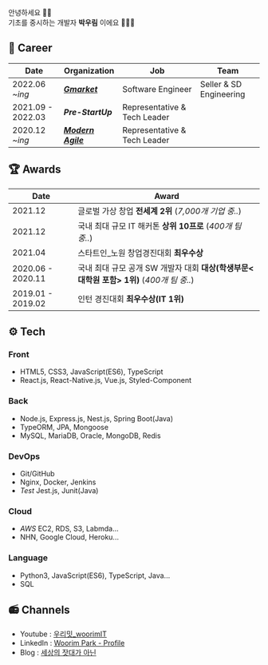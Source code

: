 안녕하세요 👋🏻  
기초를 중시하는 개발자 **박우림** 이에요 🧑🏻‍💻 

## 💼 Career
| Date | Organization | Job | Team |
| - | - | - | - |
| 2022.06 *~ing* | ***[Gmarket](https://gmarketcareers.com/)*** | Software Engineer | Seller & SD Engineering |
| 2021.09 - 2022.03 | ***Pre-StartUp*** | Representative & Tech Leader |  |
| 2020.12 *~ing* | ***[Modern Agile](https://modern-agile-official-client.vercel.app/)*** | Representative & Tech Leader | |

## 🏆 Awards
| Date | Award |
| - | - |
| 2021.12 | 글로벌 가상 창업 **전세계 2위** (<i>7,000개 기업 중..</i>) |
| 2021.12 | 국내 최대 규모 IT 해커톤 **상위 10프로** (<i>400개 팀 중..</i>) |
| 2021.04 | 스타트인_노원 창업경진대회 **최우수상** |
| 2020.06 - 2020.11 | 국내 최대 규모 공개 SW 개발자 대회 **대상(학생부문<대학원 포함> 1위)** (<i>400개 팀 중..</i>) |
| 2019.01 - 2019.02 | 인턴 경진대회 **최우수상(IT 1위)** |

## ⚙️ Tech
### Front
- HTML5, CSS3, JavaScript(ES6), TypeScript
- React.js, React-Native.js, Vue.js, Styled-Component

### Back
- Node.js, Express.js, Nest.js, Spring Boot(Java)
- TypeORM, JPA, Mongoose
- MySQL, MariaDB, Oracle, MongoDB, Redis

### DevOps
- Git/GitHub
- Nginx, Docker, Jenkins
- *Test* Jest.js, Junit(Java)

### Cloud
- *AWS* EC2, RDS, S3, Labmda...
- NHN, Google Cloud, Heroku...

### Language
- Python3, JavaScript(ES6), TypeScript, Java...
- SQL

## 📻 Channels
- Youtube : [우리밋_woorimIT](https://www.youtube.com/channel/UCS0F25vig_sPIQXMiK8IdSg)
- LinkedIn : [Woorim Park - Profile](https://www.linkedin.com/in/woorim-park-003b51216/)
- Blog : [세상의 잣대가 아닌](https://blog.naver.com/dnfla420)

